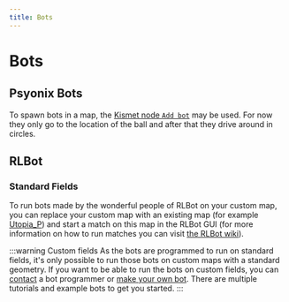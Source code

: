 ```yaml
---
title: Bots
---
```


# Bots

## Psyonix Bots

To spawn bots in a map, the [Kismet node `Add bot`](../kismet/04_TAGame.html#actions) may be used. For now they only go to the location of the ball and after that they drive around in circles.

## RLBot

### Standard Fields

To run bots made by the wonderful people of RLBot on your custom map, you can replace your custom map with an existing map (for example [Utopia_P](../../essential/05_project_setup.html#batch-script-for-quickly-testing-maps-bsfqtm)) and start a match on this map in the RLBot GUI (for more information on how to run matches you can visit [the RLBot wiki](https://github.com/RLBot/RLBot/wiki)). 

:::warning Custom fields
As the bots are programmed to run on standard fields, it's only possible to run those bots on custom maps with a standard geometry. If you want to be able to run the bots on custom fields, you can [contact](../../resources/modding_network) a bot programmer or [make your own bot](https://github.com/RLBot/RLBot/wiki). There are multiple tutorials and example bots to get you started.
:::

<!-- ### Story mode -->

<!-- Todo: Make it possible -->
